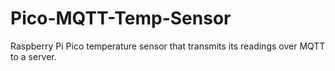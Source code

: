 # Pico-MQTT-Temp-Sensor
Raspberry Pi Pico temperature sensor that transmits its readings over MQTT to a server.
